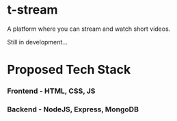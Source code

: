 # t-stream
A platform where you can stream and watch short videos. 

Still in development...

# Proposed Tech Stack
### Frontend - HTML, CSS, JS
### Backend - NodeJS, Express, MongoDB 
